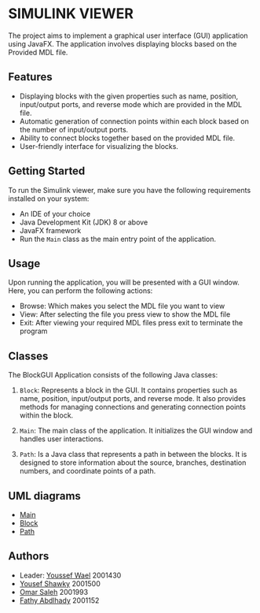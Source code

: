 # SIMULINK VIEWER

The project aims to implement a graphical user interface (GUI) application using JavaFX. The application involves displaying blocks based on the Provided MDL file.

## Features

- Displaying blocks with the given properties such as name, position, input/output ports, and reverse mode which are provided in the MDL file.
- Automatic generation of connection points within each block based on the number of input/output ports.
- Ability to connect blocks together based on the provided MDL file.
- User-friendly interface for visualizing the blocks.

## Getting Started

To run the Simulink viewer, make sure you have the following requirements installed on your system:
- An IDE of your choice
- Java Development Kit (JDK) 8 or above
- JavaFX framework
- Run the `Main` class as the main entry point of the application.

## Usage

Upon running the application, you will be presented with a GUI window. Here, you can perform the following actions:

- Browse: Which makes you select the MDL file you want to view 
- View: After selecting the file you press view to show the MDL file
- Exit: After viewing your required MDL files press exit to terminate the program

## Classes

The BlockGUI Application consists of the following Java classes:

1. `Block`: Represents a block in the GUI. It contains properties such as name, position, input/output ports, and reverse mode. It also provides methods for managing connections and generating connection points within the block.

2. `Main`: The main class of the application. It initializes the GUI window and handles user interactions.

3. `Path`: Is a Java class that represents a path in between the blocks. It is designed to store information about the source, branches, destination numbers, and coordinate points of a path.

## UML diagrams
- [Main](https://github.com/youssefashmawy/SIMULINK-VIEWER/blob/main/Main.png)
- [Block]()
- [Path]()

## Authors 
- Leader: [Youssef Wael](https://github.com/youssefashmawy) 2001430
- [Yousef Shawky](https://github.com/thedarkevil987)  2001500
- [Omar Saleh](https://github.com/MrMariodude)  2001993
- [Fathy Abdlhady](https://github.com/fathy-abdlhady-f)  2001152
